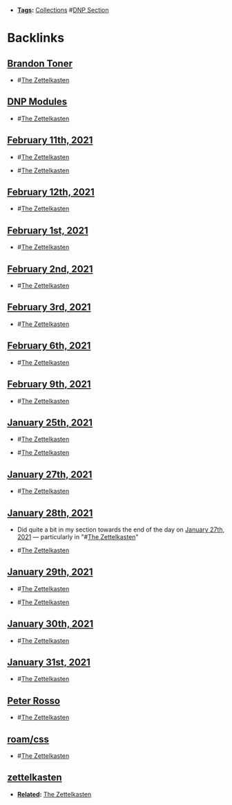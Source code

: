 - **[Tags](<Tags.md>):** [Collections](<Collections.md>) #[DNP Section](<DNP Section.md>)

# Backlinks
## [Brandon Toner](<Brandon Toner.md>)
- #[The Zettelkasten](<The Zettelkasten.md>)

## [DNP Modules](<DNP Modules.md>)
- #[The Zettelkasten](<The Zettelkasten.md>)

## [February 11th, 2021](<February 11th, 2021.md>)
- #[The Zettelkasten](<The Zettelkasten.md>)

- #[The Zettelkasten](<The Zettelkasten.md>)

## [February 12th, 2021](<February 12th, 2021.md>)
- #[The Zettelkasten](<The Zettelkasten.md>)

## [February 1st, 2021](<February 1st, 2021.md>)
- #[The Zettelkasten](<The Zettelkasten.md>)

## [February 2nd, 2021](<February 2nd, 2021.md>)
- #[The Zettelkasten](<The Zettelkasten.md>)

## [February 3rd, 2021](<February 3rd, 2021.md>)
- #[The Zettelkasten](<The Zettelkasten.md>)

## [February 6th, 2021](<February 6th, 2021.md>)
- #[The Zettelkasten](<The Zettelkasten.md>)

## [February 9th, 2021](<February 9th, 2021.md>)
- #[The Zettelkasten](<The Zettelkasten.md>)

## [January 25th, 2021](<January 25th, 2021.md>)
- #[The Zettelkasten](<The Zettelkasten.md>)

- #[The Zettelkasten](<The Zettelkasten.md>)

## [January 27th, 2021](<January 27th, 2021.md>)
- #[The Zettelkasten](<The Zettelkasten.md>)

## [January 28th, 2021](<January 28th, 2021.md>)
- Did quite a bit in my section towards the end of the day on [January 27th, 2021](<January 27th, 2021.md>) — particularly in "#[The Zettelkasten](<The Zettelkasten.md>)"

- #[The Zettelkasten](<The Zettelkasten.md>)

## [January 29th, 2021](<January 29th, 2021.md>)
- #[The Zettelkasten](<The Zettelkasten.md>)

- #[The Zettelkasten](<The Zettelkasten.md>)

## [January 30th, 2021](<January 30th, 2021.md>)
- #[The Zettelkasten](<The Zettelkasten.md>)

## [January 31st, 2021](<January 31st, 2021.md>)
- #[The Zettelkasten](<The Zettelkasten.md>)

## [Peter Rosso](<Peter Rosso.md>)
- #[The Zettelkasten](<The Zettelkasten.md>)

## [roam/css](<roam/css.md>)
- #[The Zettelkasten](<The Zettelkasten.md>)

## [zettelkasten](<zettelkasten.md>)
- **[Related](<Related.md>):** [The Zettelkasten](<The Zettelkasten.md>)

